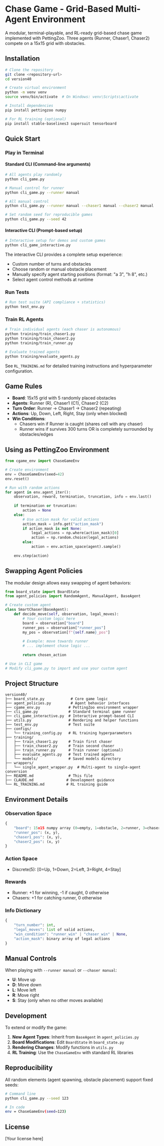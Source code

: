 # Chase Game - Grid-Based Multi-Agent Environment

A modular, terminal-playable, and RL-ready grid-based chase game implemented with PettingZoo. Three agents (Runner, Chaser1, Chaser2) compete on a 15x15 grid with obstacles.

## Installation

```bash
# Clone the repository
git clone <repository-url>
cd version40

# Create virtual environment
python -m venv venv
source venv/bin/activate  # On Windows: venv\Scripts\activate

# Install dependencies
pip install pettingzoo numpy

# For RL training (optional)
pip install stable-baselines3 supersuit tensorboard
```

## Quick Start

### Play in Terminal

#### Standard CLI (Command-line arguments)
```bash
# All agents play randomly
python cli_game.py

# Manual control for runner
python cli_game.py --runner manual

# All manual control
python cli_game.py --runner manual --chaser1 manual --chaser2 manual

# Set random seed for reproducible games
python cli_game.py --seed 42
```

#### Interactive CLI (Prompt-based setup)
```bash
# Interactive setup for demos and custom games
python cli_game_interactive.py
```

The interactive CLI provides a complete setup experience:
- Custom number of turns and obstacles
- Choose random or manual obstacle placement
- Manually specify agent starting positions (format: "a 3", "h 8", etc.)
- Select agent control methods at runtime

### Run Tests

```bash
# Run test suite (API compliance + statistics)
python test_env.py
```

### Train RL Agents

```bash
# Train individual agents (each chaser is autonomous)
python training/train_chaser1.py
python training/train_chaser2.py
python training/train_runner.py

# Evaluate trained agents
python training/evaluate_agents.py
```

See `RL_TRAINING.md` for detailed training instructions and hyperparameter configuration.

## Game Rules

- **Board**: 15x15 grid with 5 randomly placed obstacles
- **Agents**: Runner (R), Chaser1 (C1), Chaser2 (C2)
- **Turn Order**: Runner → Chaser1 → Chaser2 (repeating)
- **Actions**: Up, Down, Left, Right, Stay (only when blocked)
- **Win Conditions**:
  - Chasers win if Runner is caught (shares cell with any chaser)
  - Runner wins if survives 300 turns OR is completely surrounded by obstacles/edges

## Using as PettingZoo Environment

```python
from cgame_env import ChaseGameEnv

# Create environment
env = ChaseGameEnv(seed=42)
env.reset()

# Run with random actions
for agent in env.agent_iter():
    observation, reward, termination, truncation, info = env.last()
    
    if termination or truncation:
        action = None
    else:
        # Use action mask for valid actions
        action_mask = info.get("action_mask")
        if action_mask is not None:
            legal_actions = np.where(action_mask)[0]
            action = np.random.choice(legal_actions)
        else:
            action = env.action_space(agent).sample()
    
    env.step(action)
```

## Swapping Agent Policies

The modular design allows easy swapping of agent behaviors:

```python
from board_state import BoardState
from agent_policies import RandomAgent, ManualAgent, BaseAgent

# Create custom agent
class SmartChaser(BaseAgent):
    def decide_move(self, observation, legal_moves):
        # Your custom logic here
        board = observation["board"]
        runner_pos = observation["runner_pos"]
        my_pos = observation[f"{self.name}_pos"]
        
        # Example: move towards runner
        # ... implement chase logic ...
        
        return chosen_action

# Use in CLI game
# Modify cli_game.py to import and use your custom agent
```

## Project Structure

```
version40/
├── board_state.py            # Core game logic
├── agent_policies.py         # Agent behavior interfaces
├── cgame_env.py             # PettingZoo environment wrapper
├── cli_game.py              # Standard terminal game runner
├── cli_game_interactive.py  # Interactive prompt-based CLI
├── utils.py                 # Rendering and helper functions
├── test_env.py              # Test suite
├── configs/
│   └── training_config.py   # RL training hyperparameters
├── training/
│   ├── train_chaser1.py     # Train first chaser
│   ├── train_chaser2.py     # Train second chaser
│   ├── train_runner.py      # Train runner (optional)
│   ├── evaluate_agents.py   # Test trained agents
│   └── models/              # Saved models directory
├── wrappers/
│   └── single_agent_wrapper.py  # Multi-agent to single-agent conversion
├── README.md                # This file
├── CLAUDE.md               # Development guidance
└── RL_TRAINING.md          # RL training guide
```

## Environment Details

### Observation Space
```python
{
    "board": 15x15 numpy array (0=empty, 1=obstacle, 2=runner, 3=chaser1, 4=chaser2),
    "runner_pos": (x, y),
    "chaser1_pos": (x, y),
    "chaser2_pos": (x, y)
}
```

### Action Space
- Discrete(5): [0=Up, 1=Down, 2=Left, 3=Right, 4=Stay]

### Rewards
- Runner: +1 for winning, -1 if caught, 0 otherwise
- Chasers: +1 for catching runner, 0 otherwise

### Info Dictionary
```python
{
    "turn_number": int,
    "legal_moves": list of valid actions,
    "win_condition": "runner_win" | "chaser_win" | None,
    "action_mask": binary array of legal actions
}
```

## Manual Controls

When playing with `--runner manual` or `--chaser manual`:
- **U**: Move up
- **D**: Move down
- **L**: Move left
- **R**: Move right
- **S**: Stay (only when no other moves available)

## Development

To extend or modify the game:

1. **New Agent Types**: Inherit from `BaseAgent` in `agent_policies.py`
2. **Board Modifications**: Edit `BoardState` in `board_state.py`
3. **Rendering Changes**: Modify functions in `utils.py`
4. **RL Training**: Use the `ChaseGameEnv` with standard RL libraries

## Reproducibility

All random elements (agent spawning, obstacle placement) support fixed seeds:

```bash
# Command line
python cli_game.py --seed 123

# In code
env = ChaseGameEnv(seed=123)
```

## License

[Your license here]